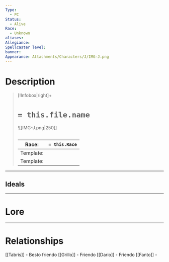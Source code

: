 ```yaml
---
Type:
  - PC
Status:
  - Alive
Race:
  - Unknown
aliases:
Allegiance:
Spellcaster level:
banner:
Appearance: Attachments/Characters/J/IMG-J.png
---
```

# Description
> [!Infobox|right]+
> # `= this.file.name`
> ![[IMG-J.png|250]]
> ## 
> | Race: |  `= this.Race` |
> | ---- | ---- |
> | Template: |  |
> | Template: |  |

---

## Ideals
---

# Lore
---

# Relationships
[[Tabris]] - Besto friendo
[[Grillo]] - Friendo
[[Dario]] - Friendo
[[Fanto]] - 